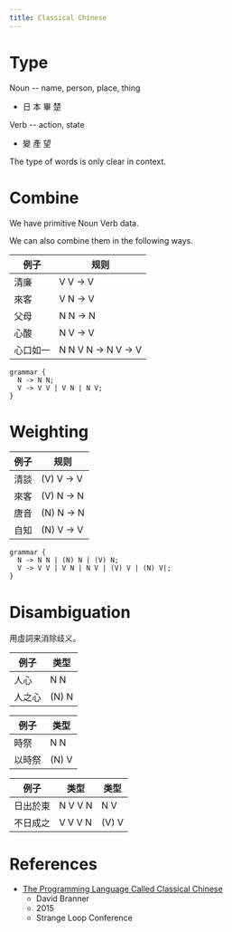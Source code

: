 ```yaml
---
title: Classical Chinese
---
```


# Type

Noun -- name, person, place, thing

- 日 本 畢 楚

Verb -- action, state

- 變 產 望

The type of words is only clear in context.

# Combine

We have primitive Noun Verb data.

We can also combine them in the following ways.

| 例子     | 规则                |
|----------|---------------------|
| 清廉     | V V -> V            |
| 來客     | V N -> V            |
| 父母     | N N -> N            |
| 心酸     | N V -> V            |
| 心口如一 | N N V N -> N V -> V |

```
grammar {
  N -> N N;
  V -> V V | V N | N V;
}
```

# Weighting

| 例子 | 规则       |
|------|------------|
| 清談 | (V) V -> V |
| 來客 | (V) N -> N |
| 唐音 | (N) N -> N |
| 自知 | (N) V -> V |

```
grammar {
  N -> N N | (N) N | (V) N;
  V -> V V | V N | N V | (V) V | (N) V|;
}
```

# Disambiguation

用虛詞来消除歧义。

| 例子   | 类型  |
|--------|-------|
| 人心   | N N   |
| 人之心 | (N) N |

| 例子   | 类型  |
|--------|-------|
| 時祭   | N N   |
| 以時祭 | (N) V |

| 例子     | 类型    | 类型  |
|----------|---------|-------|
| 日出於東 | N V V N | N V   |
| 不日成之 | V V V N | (V) V |

# References

- [The Programming Language Called Classical Chinese](https://www.youtube.com/watch?v=vBhg2p8aAQ0)
  - David Branner
  - 2015
  - Strange Loop Conference
